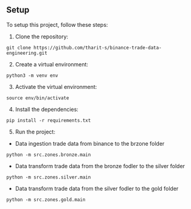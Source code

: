 ## Setup

To setup this project, follow these steps:

1. Clone the repository:
```
git clone https://github.com/tharit-s/binance-trade-data-engineering.git
```

2. Create a virtual environment:
```
python3 -m venv env
```

3. Activate the virtual environment:
```
source env/bin/activate
```

4. Install the dependencies:
```
pip install -r requirements.txt
```

5. Run the project:

- Data ingestion trade data from binance to the brzone folder
```
python -m src.zones.bronze.main
```
- Data transform trade data from the bronze fodler to the silver folder
```
python -m src.zones.silver.main
```
- Data transform trade data from the silver fodler to the gold folder
```
python -m src.zones.gold.main
```